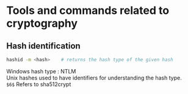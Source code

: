 # Tools and commands related to cryptography

## Hash identification

```bash
hashid -m <hash>    # returns the hash type of the given hash
```

Windows hash type : NTLM\
Unix hashes used to have identifiers for understanding the hash type.\
```$6$``` Refers to sha512crypt